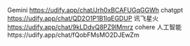 Gemini https://udify.app/chat/Jrh0xBCAFUGqGGWh
chatgpt https://udify.app/chat/QD2O1P1B1lqEGDUP
讯飞星火 https://udify.app/chat/9kLDdvQ8PZ9lMmrz
cohere 人工智能https://udify.app/chat/fQobFMsMO2DJEwZm
